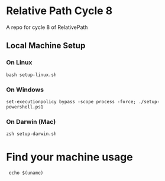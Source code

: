 # Relative Path Cycle 8
A repo for cycle 8 of RelativePath

## Local Machine Setup

### On Linux

`bash setup-linux.sh`

### On Windows

`set-executionpolicy bypass -scope process -force; ./setup-powershell.ps1`

### On Darwin (Mac)

`zsh setup-darwin.sh`

# Find your machine usage
` echo $(uname)`
